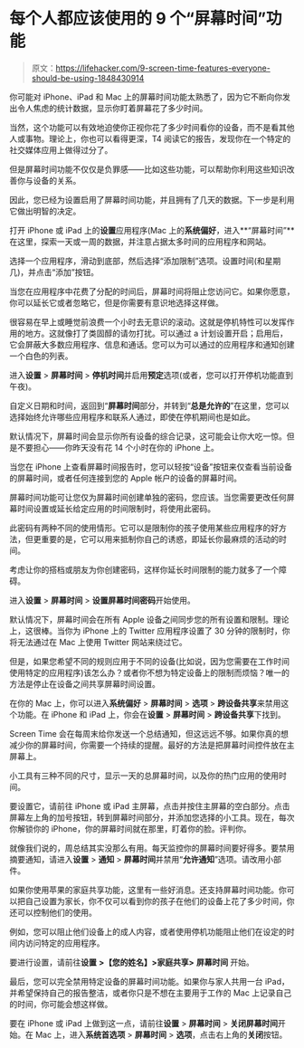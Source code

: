 # 每个人都应该使用的 9 个“屏幕时间”功能

> 原文：<https://lifehacker.com/9-screen-time-features-everyone-should-be-using-1848430914>

你可能对 iPhone、iPad 和 Mac 上的屏幕时间功能太熟悉了，因为它不断向你发出令人焦虑的统计数据，显示你盯着屏幕花了多少时间。

当然，这个功能可以有效地迫使你正视你花了多少时间看你的设备，而不是看其他人或事物。理论上，你也可以看得更深，T4 阅读它的报告，发现你在一个特定的社交媒体应用上做得过分了。

但是屏幕时间功能不仅仅是负罪感——比如这些功能，可以帮助你利用这些知识改善你与设备的关系。

因此，您已经为设置启用了屏幕时间功能，并且拥有了几天的数据。下一步是利用它做出明智的决定。

打开 iPhone 或 iPad 上的**设置**应用程序(Mac 上的**系统偏好**，进入**“屏幕时间”** 在这里，探索一天或一周的数据，并注意占据太多时间的应用程序和网站。

选择一个应用程序，滑动到底部，然后选择“添加限制”选项。设置时间(和星期几)，并点击“添加”按钮。

当您在应用程序中花费了分配的时间后，屏幕时间将阻止您访问它。如果你愿意，你可以延长它或者忽略它，但是你需要有意识地选择这样做。

很容易在早上或睡觉前浪费一个小时去无意识的滚动。这就是停机特性可以发挥作用的地方。这就像打了类固醇的请勿打扰。可以通过 a 计划设置开启；启用后，它会屏蔽大多数应用程序、信息和通话。您可以为可以通过的应用程序和通知创建一个白色的列表。

进入**设置** > **屏幕时间** > **停机时间**并启用**预定**选项(或者，您可以打开停机功能直到午夜)。

自定义日期和时间，返回到“**屏幕时间**部分，并转到“**总是允许的**”在这里，您可以选择始终允许哪些应用程序和联系人通过，即使在停机期间也是如此。

默认情况下，屏幕时间会显示你所有设备的综合记录，这可能会让你大吃一惊。但是不要担心——你昨天没有花 14 个小时在你的 iPhone 上。

当您在 iPhone 上查看屏幕时间报告时，您可以轻按“设备”按钮来仅查看当前设备的屏幕时间，或者任何连接到您的 Apple 帐户的设备的屏幕时间。

屏幕时间功能可让您仅为屏幕时间创建单独的密码，您应该。当您需要更改任何屏幕时间设置或延长给定应用的时间限制时，将使用此密码。

此密码有两种不同的使用情形。它可以是限制你的孩子使用某些应用程序的好方法，但更重要的是，它可以用来抵制你自己的诱惑，即延长你最麻烦的活动的时间。

考虑让你的搭档或朋友为你创建密码，这样你延长时间限制的能力就多了一个障碍。

进入**设置** > **屏幕时间** > **设置屏幕时间密码**开始使用。

默认情况下，屏幕时间会在所有 Apple 设备之间同步您的所有设置和限制。理论上，这很棒。当你为 iPhone 上的 Twitter 应用程序设置了 30 分钟的限制时，你将无法通过在 Mac 上使用 Twitter 网站来绕过它。

但是，如果您希望不同的规则应用于不同的设备(比如说，因为您需要在工作时间使用特定的应用程序)该怎么办？或者你不想为特定设备上的限制而烦恼？唯一的方法是停止在设备之间共享屏幕时间设置。

在你的 Mac 上，你可以进入**系统偏好** > **屏幕时间** > **选项** > **跨设备共享**来禁用这个功能。在 iPhone 和 iPad 上，你会在**设置** > **屏幕时间** > **跨设备共享**下找到。

Screen Time 会在每周末给你发送一个总结通知，但这远远不够。如果你真的想减少你的屏幕时间，你需要一个持续的提醒。最好的方法是把屏幕时间控件放在主屏幕上。

小工具有三种不同的尺寸，显示一天的总屏幕时间，以及你的热门应用的使用时间。

要设置它，请前往 iPhone 或 iPad 主屏幕，点击并按住主屏幕的空白部分。点击屏幕左上角的加号按钮，转到屏幕时间部分，并添加您选择的小工具。现在，每次你解锁你的 iPhone，你的屏幕时间就在那里，盯着你的脸。评判你。

就像我们说的，周总结其实没那么有用。每天监控你的屏幕时间要好得多。要禁用摘要通知，请进入**设置** > **通知** > **屏幕时间**并禁用“**允许通知**”选项。请改用小部件。

如果你使用苹果的家庭共享功能，这里有一些好消息。还支持屏幕时间功能。你可以把自己设置为家长，你不仅可以看到你的孩子在他们的设备上花了多少时间，你还可以控制他们的使用。

例如，您可以阻止他们设备上的成人内容，或者使用停机功能阻止他们在设定的时间内访问特定的应用程序。

要进行设置，请前往**设置** **>【您的姓名】>家庭共享>** **屏幕时间** 开始。

最后，您可以完全禁用特定设备的屏幕时间功能。如果你与家人共用一台 iPad，并希望保持自己的报告整洁，或者你只是不想在主要用于工作的 Mac 上记录自己的时间，你可能会想这样做。

要在 iPhone 或 iPad 上做到这一点，请前往**设置** > **屏幕时间** > **关闭屏幕时间**开始。在 Mac 上，进入**系统首选项** > **屏幕时间** > **选项**，点击右上角的**关闭**按钮。
